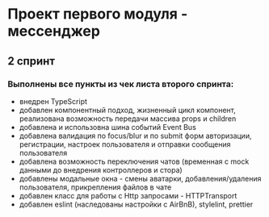# Проект первого модуля - мессенджер

## 2 спринт

### Выполнены все пункты из чек листа второго спринта:
  
  - внедрен TypeScript
  - добавлен компонентный подход, жизненный цикл компонент, реализована возможность передачи массива props и children
  - добавлена и использовна шина событий Event Bus
  - добавлена валидация по focus/blur и по submit форм авторизации, регистрации, настроек пользователя и отправки сообщения пользователя
  - добавлена возможность переключения чатов (временная с mock данными до внедрения контроллеров и стора)
  - добавлены модальные окна - смены аватарки, добавления/удаления пользователя, прикрепления файлов в чате
  - добавлен класс для работы с Http запросами - HTTPTransport
  - добавлен eslint (наследованы настройки с AirBnB), stylelint, prettier
